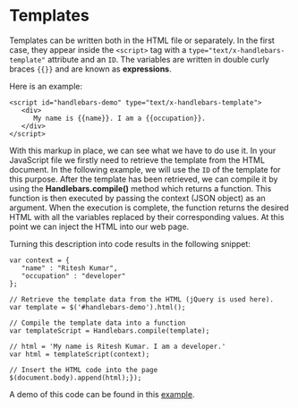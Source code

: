 # Templates

Templates can be written both in the HTML file or separately. In the first case, they appear inside the `<script>` tag with 
a `type="text/x-handlebars-template"` attribute and an `ID`. The variables are written in double curly braces `{{}}` and are known as **expressions**. 

Here is an example:

~~~
<script id="handlebars-demo" type="text/x-handlebars-template">
   <div>
      My name is {{name}}. I am a {{occupation}}.
   </div>
</script>
~~~

With this markup in place, we can see what we have to do use it. In your JavaScript file we firstly need to retrieve the template from the HTML document. 
In the following example, we will use the `ID` of the template for this purpose. After the template has been retrieved, we can compile it by using the 
**Handlebars.compile()** method which returns a function. This function is then executed by passing the context (JSON object) as an argument. 
When the execution is complete, the function returns the desired HTML with all the variables replaced by their corresponding values. 
At this point we can inject the HTML into our web page.

Turning this description into code results in the following snippet:

~~~
var context = {
   "name" : "Ritesh Kumar",
   "occupation" : "developer"
};

// Retrieve the template data from the HTML (jQuery is used here).
var template = $('#handlebars-demo').html();

// Compile the template data into a function
var templateScript = Handlebars.compile(template);

// html = 'My name is Ritesh Kumar. I am a developer.'
var html = templateScript(context);

// Insert the HTML code into the page
$(document.body).append(html);});
~~~

A demo of this code can be found in this <a href ="archives/examples/example1.html" target="_blank">example</a>.